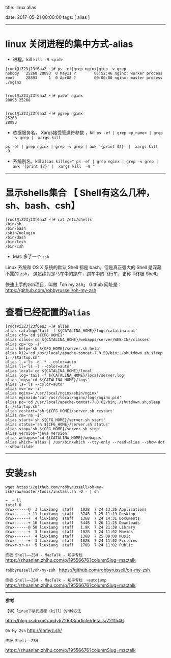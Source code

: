 
title:  linux alias


date: 2017-05-21 00:00:00
tags: [ alias ]



---
# linux 关闭进程的集中方式-alias

- 进程，kill
`kill -9 <pid>`
```
[root@iZ23j23f6aaZ ~]# ps -ef|grep nginx|grep -v grep
nobody   25268 28893  0 May11 ?        05:52:46 nginx: worker process
root     28893     1  0 Apr08 ?        00:00:00 nginx: master process ./nginx


[root@iZ23j23f6aaZ ~]# pidof nginx
28893 25268


[root@iZ23j23f6aaZ ~]# pgrep nginx
25268
28893
```


- 依据服务名， Xargs接受管道符参数 ，kill
`ps -ef | grep <p_name> | grep -v grep |  xargs kill`
```
ps -ef | grep nginx | grep -v grep | awk '{print $2}' |  xargs kill  -9
```


- 系统别名，kill
`alias killng=" ps -ef | grep nginx | grep -v grep | awk '{print $2}' |  xargs kill  -9 "`


---
# 显示shells集合 【 Shell有这么几种，sh、bash、csh】
```
[root@iZ23j23f6aaZ ~]# cat /etc/shells
/bin/sh
/bin/bash
/sbin/nologin
/bin/dash
/bin/tcsh
/bin/csh
```
- Mac 多了一个 `zsh`

 Linux 系统和 OS X 系统的默认 Shell 都是 bash，但是真正强大的 Shell 是深藏不露的 zsh， 这货绝对是马车中的跑车，跑车中的飞行车，史称『终极 Shell』

快速上手的zsh项目，叫做「oh my zsh」
Github 网址是： https://github.com/robbyrussell/oh-my-zsh


# 查看已经配置的`alias`
```
[root@iZ23j23f6aaZ ~]# alias
alias catalog='tail -f ${CATALINA_HOME}/logs/catalina.out'
alias cfg='cd ${CFG_HOME}'
alias class='cd ${CATALINA_HOME}/webapps/server/WEB-INF/classes'
alias cp='cp -i'
alias help='sh ${CFG_HOME}/server.sh help'
alias k12='cd /usr/local/apache-tomcat-7.0.59/bin;./shutdown.sh;sleep 1;./startup.sh'
alias l.='ls -d .* --color=auto'
alias ll='ls -l --color=auto'
alias local='cd ${CATALINA_HOME}/local'
alias log='tail -f ${CATALINA_HOME}/local/server.log'
alias logs='cd ${CATALINA_HOME}/logs'
alias ls='ls --color=auto'
alias mv='mv -i'
alias nginx='/usr/local/nginx/sbin/nginx'
alias nginxid='cat /usr/local/nginx/logs/nginx.pid'
alias pc='cd /usr/local/apache-tomcat-7.0.62/bin;./shutdown.sh;sleep 1;./startup.sh'
alias restart='sh ${CFG_HOME}/server.sh restart'
alias rm='rm -i'
alias start='sh ${CFG_HOME}/server.sh start'
alias status='sh ${CFG_HOME}/server.sh status'
alias stop='sh ${CFG_HOME}/server.sh stop'
alias version='java Version'
alias webapps='cd ${CATALINA_HOME}/webapps'
alias which='alias | /usr/bin/which --tty-only --read-alias --show-dot --show-tilde'
```


---
# 安装`zsh`
```
wget https://github.com/robbyrussell/oh-my-zsh/raw/master/tools/install.sh -O - | sh
```
```
➜  ~ ll
total 0
drwx------@  3 liuxiang  staff   102B  7 24 13:26 Applications
drwx------+ 11 liuxiang  staff   374B  7 25 11:19 Desktop
drwx------+  4 liuxiang  staff   136B  7 24 14:31 Documents
drwx------+ 16 liuxiang  staff   544B  7 26 11:25 Downloads
drwx------@ 58 liuxiang  staff   1.9K  7 24 21:38 Library
drwx------+  3 liuxiang  staff   102B  7 24 11:02 Movies
drwx------+  4 liuxiang  staff   136B  7 25 09:08 Music
drwx------+  3 liuxiang  staff   102B  7 24 11:02 Pictures
drwxr-xr-x+  5 liuxiang  staff   170B  7 24 11:02 Public
```
`终极 Shell——ZSH - MacTalk - 知乎专栏 `
https://zhuanlan.zhihu.com/p/19556676?columnSlug=mactalk


`robbyrussell/oh-my-zsh `
https://github.com/robbyrussell/oh-my-zsh


`终极 Shell——ZSH - MacTalk - 知乎专栏 `  -`autojump`
https://zhuanlan.zhihu.com/p/19556676?columnSlug=mactalk


---
**参考**


`【转】linux下杀死进程（kill）的N种方法`

http://blog.csdn.net/andy572633/article/details/7211546



`Oh My Zsh`
http://ohmyz.sh/


`终极 Shell——ZSH`

https://zhuanlan.zhihu.com/p/19556676?columnSlug=mactalk



